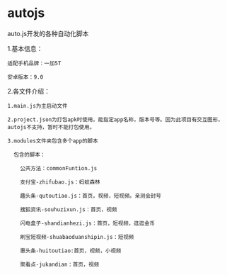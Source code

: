# autojs
auto.js开发的各种自动化脚本

1.基本信息：

    适配手机品牌：一加5T

    安卓版本：9.0

2.各文件介绍：

    1.main.js为主启动文件

    2.project.json为打包apk时使用，能指定app名称，版本号等。因为此项目有交互图形，autojs不支持，暂时不能打包使用。

    3.modules文件夹包含多个app的脚本

      包含的脚本：

        公共方法：commonFuntion.js

        支付宝-zhifubao.js：蚂蚁森林

        趣头条-qutoutiao.js：首页，视频，短视频。亲测会封号

        搜狐资讯-souhuzixun.js：首页，视频

        闪电盒子-shandianhezi.js：首页，短视频，逛逛金币

        刷宝短视频-shuabaoduanshipin.js：短视频
        
        惠头条-huitoutiao:首页，视频，小视频
        
        聚看点-jukandian：首页，视频
        
